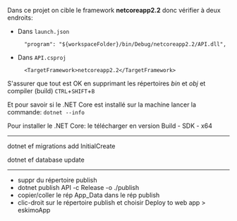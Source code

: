 Dans ce projet on cible le framework **netcoreapp2.2** donc vérifier à deux endroits:

* Dans `launch.json` 

        "program": "${workspaceFolder}/bin/Debug/netcoreapp2.2/API.dll",
     
* Dans `API.csproj` 

        <TargetFramework>netcoreapp2.2</TargetFramework>

S'assurer que tout est OK en supprimant les répertoires _bin_ et _obj_ et compiler (build) `CTRL`+`SHIFT`+`B` 

Et pour savoir si le .NET Core est installé sur la machine lancer la commande: `dotnet --info`

Pour installer le .NET Core: le télécharger en version Build - SDK - x64

------

dotnet ef migrations add InitialCreate

dotnet ef database update

-------

- suppr du répertoire publish
- dotnet publish API -c Release -o ./publish
- copier/coller le rép App_Data dans le rép publish
- clic-droit sur le répertoire publish et choisir Deploy to web app > eskimoApp

